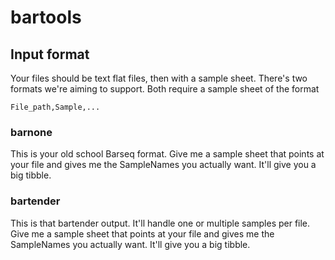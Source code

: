 # bartools

## Input format

Your files should be text flat files, then with a sample sheet. 
There's two formats we're aiming to support.
Both require a sample sheet of the format

    File_path,Sample,...

### barnone

This is your old school Barseq format. Give me a sample sheet that
points at your file and gives me the SampleNames you actually want.
It'll give you a big tibble.

### bartender

This is that bartender output. It'll handle one or multiple samples
per file. Give me a sample sheet that
points at your file and gives me the SampleNames you actually want.
It'll give you a big tibble.

